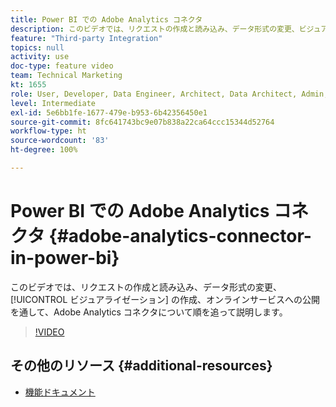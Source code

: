 ```yaml
---
title: Power BI での Adobe Analytics コネクタ
description: このビデオでは、リクエストの作成と読み込み、データ形式の変更、ビジュアライゼーションの作成、オンラインサービスへの公開を通して、Adobe Analytics コネクタについて順を追って説明します。
feature: "Third-party Integration"
topics: null
activity: use
doc-type: feature video
team: Technical Marketing
kt: 1655
role: User, Developer, Data Engineer, Architect, Data Architect, Admin, Leader
level: Intermediate
exl-id: 5e6bb1fe-1677-479e-b953-6b42356450e1
source-git-commit: 8fc641743bc9e07b838a22ca64ccc15344d52764
workflow-type: ht
source-wordcount: '83'
ht-degree: 100%

---
```


# Power BI での Adobe Analytics コネクタ {#adobe-analytics-connector-in-power-bi}

このビデオでは、リクエストの作成と読み込み、データ形式の変更、 [!UICONTROL ビジュアライゼーション] の作成、オンラインサービスへの公開を通して、Adobe Analytics コネクタについて順を追って説明します。

>[!VIDEO](https://video.tv.adobe.com/v/23130/?quality=12&learn=on)

## その他のリソース {#additional-resources}

* [機能ドキュメント](https://docs.microsoft.com/ja-JP/power-bi/desktop-connect-adobe-analytics)

